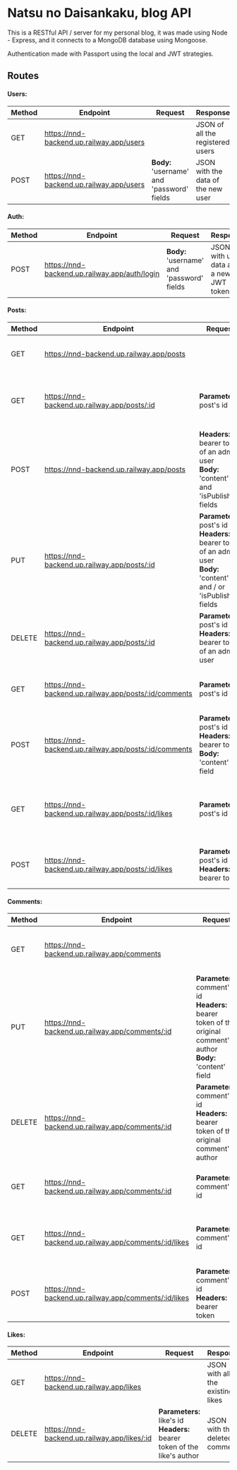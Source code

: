 # Natsu no Daisankaku, blog API

This is a RESTful API / server for my personal blog,
it was made using Node - Express, and it connects to a MongoDB database
using Mongoose.

Authentication made with Passport using the local and JWT strategies.

## Routes

#### Users:

| Method | Endpoint                                 | Request                                    | Response                           |
| ------ | ---------------------------------------- | ------------------------------------------ | ---------------------------------- |
| GET    | https://nnd-backend.up.railway.app/users |                                            | JSON of all the registered users   |
| POST   | https://nnd-backend.up.railway.app/users | **Body:** 'username' and 'password' fields | JSON with the data of the new user |

#### Auth:

| Method | Endpoint                                      | Request                                    | Response                                |
| ------ | --------------------------------------------- | ------------------------------------------ | --------------------------------------- |
| POST   | https://nnd-backend.up.railway.app/auth/login | **Body:** 'username' and 'password' fields | JSON with user data and a new JWT token |

#### Posts:

| Method | Endpoint                                              | Request                                                                                                                        | Response                                           |
| ------ | ----------------------------------------------------- | ------------------------------------------------------------------------------------------------------------------------------ | -------------------------------------------------- |
| GET    | https://nnd-backend.up.railway.app/posts              |                                                                                                                                | JSON with all the blog posts                       |
| GET    | https://nnd-backend.up.railway.app/posts/:id          | **Parameters:** post's id                                                                                                      | JSON with the data of the requested post           |
| POST   | https://nnd-backend.up.railway.app/posts              | **Headers:** bearer token of an admin user<br/>**Body:** 'content' and 'isPublished' fields                                    | JSON with the newly created post data              |
| PUT    | https://nnd-backend.up.railway.app/posts/:id          | **Parameters:** post's id<br/>**Headers:** bearer token of an admin user<br/>**Body:** 'content' and / or 'isPublished' fields | JSON with the updated post data                    |
| DELETE | https://nnd-backend.up.railway.app/posts/:id          | **Parameters:** post's id<br/>**Headers:** bearer token of an admin user                                                       | JSON with the data of the deleted post             |
| GET    | https://nnd-backend.up.railway.app/posts/:id/comments | **Parameters:** post's id                                                                                                      | JSON with all the comments in the post             |
| POST   | https://nnd-backend.up.railway.app/posts/:id/comments | **Parameters:** post's id<br/>**Headers:** bearer token<br/>**Body:** 'content' field                                          | JSON with the newly created comment                |
| GET    | https://nnd-backend.up.railway.app/posts/:id/likes    | **Parameters:** post's id                                                                                                      | JSON with all the likes given to the specific post |
| POST   | https://nnd-backend.up.railway.app/posts/:id/likes    | **Parameters:** post's id<br/> **Headers:** bearer token                                                                       | JSON with the newly created like                   |

#### Comments:

| Method | Endpoint                                              | Request                                                                                                                    | Response                                              |
| ------ | ----------------------------------------------------- | -------------------------------------------------------------------------------------------------------------------------- | ----------------------------------------------------- |
| GET    | https://nnd-backend.up.railway.app/comments           |                                                                                                                            | JSON with the data of all the comments in the blog    |
| PUT    | https://nnd-backend.up.railway.app/comments/:id       | **Parameters**: comment's id<br/>**Headers:** bearer token of the original comment's author<br/> **Body:** 'content' field | JSON with the newly created comment                   |
| DELETE | https://nnd-backend.up.railway.app/comments/:id       | **Parameters**: comment's id<br/>**Headers:** bearer token of the original comment's author                                | JSON with the data of the deleted comment             |
| GET    | https://nnd-backend.up.railway.app/comments/:id       | **Parameters:** comment's id                                                                                               | JSON with the requested comment's data                |
| GET    | https://nnd-backend.up.railway.app/comments/:id/likes | **Parameters:** comment's id                                                                                               | JSON with all the likes given to the specific comment |
| POST   | https://nnd-backend.up.railway.app/comments/:id/likes | **Parameters:** comment's id<br/>**Headers:** bearer token                                                                 | JSON with the newly created like                      |

#### Likes:

| Method | Endpoint                                     | Request                                                                      | Response                         |
| ------ | -------------------------------------------- | ---------------------------------------------------------------------------- | -------------------------------- |
| GET    | https://nnd-backend.up.railway.app/likes     |                                                                              | JSON with all the existing likes |
| DELETE | https://nnd-backend.up.railway.app/likes/:id | **Parameters:** like's id<br/>**Headers:** bearer token of the like's author | JSON with the deleted comment    |
